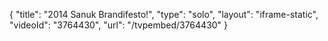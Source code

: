 {
    "title": "2014 Sanuk Brandifesto!",
    "type": "solo",
    "layout": "iframe-static",
    "videoId": "3764430",
    "url": "\/tvpembed\/3764430"
}